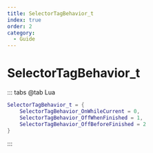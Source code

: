 ```yaml
---
title: SelectorTagBehavior_t
index: true
order: 2
category:
  - Guide
---
```


# SelectorTagBehavior_t
::: tabs
@tab Lua
```lua
SelectorTagBehavior_t = {
    SelectorTagBehavior_OnWhileCurrent = 0,
    SelectorTagBehavior_OffWhenFinished = 1,
    SelectorTagBehavior_OffBeforeFinished = 2
}
```
:::